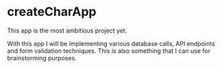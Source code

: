 # createCharApp
This app is the most ambitious project yet.

With this app I will be implementing various database calls, API endpoints
and form validation techniques. This is also something that I can use for 
brainstorming purposes.


